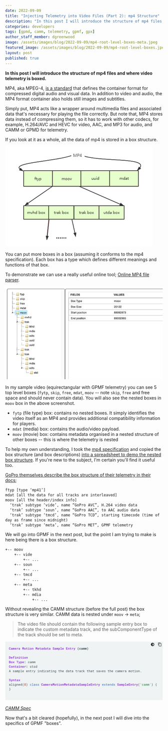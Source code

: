 ```yaml
---
date: 2022-09-09
title: "Injecting Telemetry into Video Files (Part 2): mp4 Structure"
description: "In this post I will introduce the structure of mp4 files and where video telemetry is boxed."
categories: developers
tags: [gpmd, camm, telemetry, gpmf, gpx]
author_staff_member: dgreenwood
image: /assets/images/blog/2022-09-09/mp4-root-level-boxes-meta.jpeg
featured_image: /assets/images/blog/2022-09-09/mp4-root-level-boxes.jpeg
layout: post
published: true
---
```


**In this post I will introduce the structure of mp4 files and where video telemetry is boxed.**

MP4, aka MPEG-4, [is a standard](https://www.iso.org/obp/ui/#iso:std:iso-iec:14496:-14:ed-3:v1:en) that defines the container format for compressed digital audio and visual data. In addition to video and audio, the MP4 format container also holds still images and subtitles.

Simply put, MP4 acts like a wrapper around multimedia files and associated data that's necessary for playing the file correctly. But note that, MP4 stores data instead of compressing them, so it has to work with other codecs, for example, H.264/AVC and HEVC for video, AAC, and MP3 for audio, and CAMM or GPMD for telemetry.

If you look at it as a whole, all the data of mp4 is stored in a box structure.

<img class="img-fluid" src="/assets/images/blog/2022-09-09/mp4-box-structure.png" alt="mp4 box structure" title="mp4 box structure" />

You can put more boxes in a box (assuming it conforms to the mp4 specification). Each box has a type which defines different meanings and functions of that box.

To demonstrate we can use a really useful online tool; [Online MP4 file parser](https://www.onlinemp4parser.com/).

<img class="img-fluid" src="/assets/images/blog/2022-09-09/mp4-root-level-boxes.jpeg" alt="mp4 root boxes" title="mp4 root boxes" />

In my sample video (equirectangular with GPMF telemetry) you can see 5 top level boxes (`fytp`, `skip`, `free`, `mdat`, `moov` -- note `skip`, `free` and free space and should never contain data). You will also see the nested boxes in `moov` box in the above screenshot.

* `fytp` (file type) box: contains no nested boxes. It simply identifies the video itself as an MP4 and provides additional compatibility information for players.
* `mdat` (media) box: contains the audio/video payload.
* `moov` (movie) box: contains metadata organised in a nested structure of other boxes -- this is where the telemetry is nested

To help my own understanding, I took the [mp4 specification](/assets/images/blog/2022-09-09/14496-12-ed5_0-en.pdf) and copied the box structure (and box descriptions) [into a spreadsheet to demo the nested box structure](https://docs.google.com/spreadsheets/d/1QDWCgIl2nnM65IfzSnqk_igMd1jeJCTT0rJFD5MdPfs/edit?usp=sharing). If you're new to the subject, I'm certain you'll find it useful too.

[GoPro themselves describe the box structure of their telemetry in their docs](https://github.com/gopro/gpmf-parser/blob/main/docs/README.md#gopros-mp4-structure);

```
ftyp [type ‘mp41’]
mdat [all the data for all tracks are interleaved]
moov [all the header/index info]
  ‘trak’ subtype ‘vide’, name “GoPro AVC”, H.264 video data 
  ‘trak’ subtype ‘soun’, name “GoPro AAC”, to AAC audio data
  ‘trak’ subtype ‘tmcd’, name “GoPro TCD”, starting timecode (time of day as frame since midnight)
  ‘trak’ subtype ‘meta’, name “GoPro MET”, GPMF telemetry
```

We will go into GPMF in the next post, but the point I am trying to make is here being there is a box structure.

```
+-- moov
    +-- vide
		+-- ...
    +-- soun
		+-- ...
    +-- tmcd
		+-- ...
    +-- meta
		+-- tkhd
		+-- mdia
			+-- ...
```

Without revealing the CAMM structure (before the full post) the box structure is very similar. CAMM data is nested under `moov` -> `meta`;

> The video file should contain the following sample entry box to indicate the custom metadata track, and the subComponentType of the track should be set to meta.

<img class="img-fluid" src="/assets/images/blog/2022-09-09/Camera-Motion-Metadata-Spec-Street-View-Publish-API-Google-Developers.jpeg" alt="CAMM Spec" title="CAMM Spec" />

_[CAMM Spec](https://developers.google.com/streetview/publish/camm-spec)_

Now that's a bit cleared (hopefully), in the next post I will dive into the specifics of GPMF "boxes".